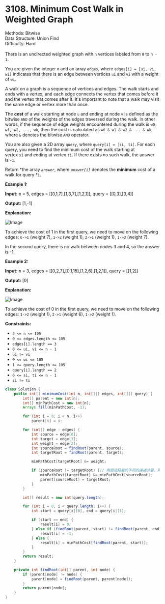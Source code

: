 # 3108. Minimum Cost Walk in Weighted Graph  

  Methods: Bitwise </br> Data Structure: Union Find </br> Difficulty: Hard </br> </br>There is an undirected weighted graph with `n` vertices labeled from `0` to `n - 1`.

You are given the integer `n` and an array `edges`, where `edges[i] = [ui, vi, wi]` indicates that there is an edge between vertices `ui` and `vi` with a weight of `wi`.

A walk on a graph is a sequence of vertices and edges. The walk starts and ends with a vertex, and each edge connects the vertex that comes before it and the vertex that comes after it. It's important to note that a walk may visit the same edge or vertex more than once.

The **cost** of a walk starting at node `u` and ending at node `v` is defined as the bitwise `AND` of the weights of the edges traversed during the walk. In other words, if the sequence of edge weights encountered during the walk is `w0, w1, w2, ..., wk`, then the cost is calculated as `w0 & w1 & w2 & ... & wk`, where `&` denotes the bitwise `AND` operator.

You are also given a 2D array `query`, where `query[i] = [si, ti]`. For each query, you need to find the minimum cost of the walk starting at vertex `si` and ending at vertex `ti`. If there exists no such walk, the answer is `-1`.

Return *the array *`answer`*, where *`answer[i]`* denotes the ****minimum**** cost of a walk for query *`i`.

**Example 1:**

**Input:** n = 5, edges = [[0,1,7],[1,3,7],[1,2,1]], query = [[0,3],[3,4]]

**Output:** [1,-1]

**Explanation:**

![Image](https://assets.leetcode.com/uploads/2024/01/31/q4_example1-1.png)

To achieve the cost of 1 in the first query, we need to move on the following edges: `0->1` (weight 7), `1->2` (weight 1), `2->1` (weight 1), `1->3` (weight 7).

In the second query, there is no walk between nodes 3 and 4, so the answer is -1.

**Example 2:**

**Input:** n = 3, edges = [[0,2,7],[0,1,15],[1,2,6],[1,2,1]], query = [[1,2]]

**Output:** [0]

**Explanation:**

![Image](https://assets.leetcode.com/uploads/2024/01/31/q4_example2e.png)

To achieve the cost of 0 in the first query, we need to move on the following edges: `1->2` (weight 1), `2->1` (weight 6), `1->2` (weight 1).

**Constraints:**

- `2 <= n <= 105`
- `0 <= edges.length <= 105`
- `edges[i].length == 3`
- `0 <= ui, vi <= n - 1`
- `ui != vi`
- `0 <= wi <= 105`
- `1 <= query.length <= 105`
- `query[i].length == 2`
- `0 <= si, ti <= n - 1`
- `si != ti`
```java
class Solution {
    public int[] minimumCost(int n, int[][] edges, int[][] query) {
        int[] parent = new int[n];
        int[] minPathCost = new int[n];
        Arrays.fill(minPathCost, -1);

        for (int i = 0; i < n; i++) 
            parent[i] = i;

        for (int[] edge : edges) {
            int source = edge[0];
            int target = edge[1];
            int weight = edge[2];
            int sourceRoot = findRoot(parent, source);
            int targetRoot = findRoot(parent, target);

            minPathCost[targetRoot] &= weight;

            if (sourceRoot != targetRoot) {// 兩個頂點屬於不同的連通分量，則合併它們，並更新最小步行成本。
                minPathCost[targetRoot] &= minPathCost[sourceRoot];
                parent[sourceRoot] = targetRoot;
            }
        }

        int[] result = new int[query.length];

        for (int i = 0; i < query.length; i++) {
            int start = query[i][0], end = query[i][1];

            if (start == end) {
                result[i] = 0;
            } else if (findRoot(parent, start) != findRoot(parent, end)) {
                result[i] = -1;
            } else {
                result[i] = minPathCost[findRoot(parent, start)];
            }
        }
        return result;
    }

    private int findRoot(int[] parent, int node) {
        if (parent[node] != node) {
            parent[node] = findRoot(parent, parent[node]);
        }
        return parent[node];
    }
}
```

